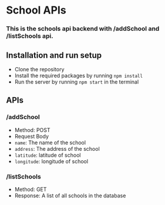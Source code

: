 # School APIs


### This is the schools api backend with /addSchool and /listSchools api.

## Installation and run setup
- Clone the repository
- Install the required packages by running `npm install `
- Run the server by running `npm start` in the terminal

## APIs
### /addSchool
- Method: POST
- Request Body
- `name`: The name of the school
- `address`: The address of the school
- `latitude`: latitude of school
- `longitude`: longitude of school

### /listSchools
- Method: GET
- Response: A list of all schools in the database

